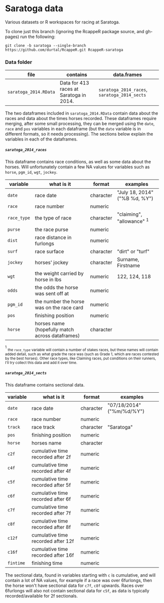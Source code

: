 Saratoga data
=============

Various datasets or R workspaces for racing at Saratoga.

To clone just this branch (ignoring the RcappeR package source, and gh-pages) run the following:

`git clone -b saratoga --single-branch https://github.com/durtal/RcappeR.git RcappeR-saratoga`

### Data folder

file | contains | data.frames
-----|----------|---------------
`saratoga_2014.RData` | Data for 413 races at Saratoga in 2014. | `saratoga_2014_races`, `saratoga_2014_sects`

The two dataframes included in `saratoga_2014.RData` contain data about the races and data about the times horses recorded.  These dataframes require merging, after some small processing, they can be merged using the `date`, `race` and `pos` variables in each dataframe (but the `date` variable is in different formats, so it needs processing).  The sections below explain the variables in each of the dataframes.

##### `saratoga_2014_races`

This dataframe contains race conditions, as well as some data about the horses.  Will unfortunately contain a few NA values for variables such as `horse`, `pgm_id`, `wgt`, `jockey`.

variable | what is it | format | examples
---------|------------|--------|------
`date` | race date | character | "July 18, 2014" ("%B %d, %Y")
`race` | race number | numeric ||
`race_type` | the type of race | character | "claiming", "allowance" <sup>1</sup>
`purse` | the race purse | numeric ||
`dist` | race distance in furlongs | numeric ||
`surf` | race surface | character | "dirt" or "turf"
`jockey` | horses' jockey | character | Surname, Firstname
`wgt` | the weight carried by horse in lbs | numeric | 122, 124, 118
`odds` | the odds the horse was sent off at | numeric ||
`pgm_id` | the number the horse was on the race card | numeric ||
`pos` | finishing position | numeric ||
`horse` | horses name (hopefully match across dataframes) | character ||

<sup>1</sup> <sub>the `race_type` variable will contain a number of stakes races, but these names will contain added detail, such as what grade the race was (such as Grade 1, which are races contested by the best horses).  Other race types, like Claiming races, put conditions on their runners, I'll try collect this data and add it over time.</sub>

##### `saratoga_2014_sects`

This dataframe contains sectional data.

variable | what is it | format | examples
---------|------------|--------|---------
`date` | race date | character | "07/18/2014" ("%m/%d/%Y")
`race` | race number | numeric ||
`track` | race track | character | "Saratoga"
`pos` | finishing position | numeric ||
`horse` | horses name | character ||
`c2f` | cumulative time recorded after 2f | numeric ||
`c4f` | cumulative time recorded after 4f | numeric ||
`c5f` | cumulative time recorded after 5f | numeric ||
`c6f` | cumulative time recorded after 6f | numeric ||
`c7f` | cumulative time recorded after 7f | numeric ||
`c8f` | cumulative time recorded after 8f | numeric ||
`c12f` | cumulative time recorded after 12f | numeric ||
`c16f` | cumulative time recorded after 16f | numeric ||
`fintime` | finishing time | numeric ||

The sectional data, found in variables starting with `c` is cumulative, and will contain a lot of NA values, for example if a race was over 6furlongs, then the horse won't have sectional data for `c7f`, `c8f` upwards.  Races over 6furlongs will also not contain sectional data for `c5f`, as data is typically recorded/available for 2f sectionals.
